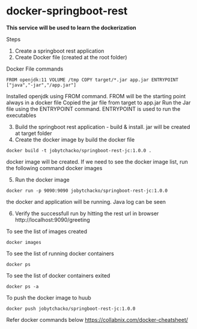 # docker-springboot-rest

**This service will be used to learn the dockerization**

Steps

1. Create a springboot rest application
2. Create Docker file (created at the root folder)

Docker File commands

`FROM openjdk:11
VOLUME /tmp
COPY target/*.jar app.jar
ENTRYPOINT ["java","-jar","/app.jar"]`

Installed openjdk using FROM command. FROM will be the starting point always in a docker file 
Copied the jar file from target to app.jar
Run the Jar file using the ENTRYPOINT command. ENTRYPOINT is used to run the executables

3. Build the springboot rest application - build & install. jar will be created at target folder
4. Create the docker image by build the docker file

`docker build -t jobytchacko/springboot-rest-jc:1.0.0 . `

docker image will be created. If we need to see the docker image list, run the following command
docker images

5. Run the docker image

`docker run -p 9090:9090 jobytchacko/springboot-rest-jc:1.0.0`

the docker and application will be running. Java log can be seen

6. Verify the successfull run by hitting the rest url in browser http://localhost:9090/greeting

To see the list of images created

`docker images`

To see the list of running docker containers

`docker ps`

To see the list of docker containers exited

`docker ps -a`

To push the docker image to huub

`docker push jobytchacko/springboot-rest-jc:1.0.0`

Refer docker commands below
https://collabnix.com/docker-cheatsheet/





